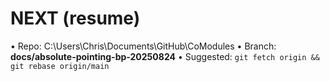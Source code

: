 <!-- status: stub; target: 150+ words -->
<!-- status: stub; target: 150+ words -->
# NEXT (resume)

• Repo: C:\Users\Chris\Documents\GitHub\CoModules
• Branch: **docs/absolute-pointing-bp-20250824**
• Suggested: `git fetch origin && git rebase origin/main`


